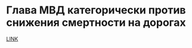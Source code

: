 # Глава МВД категорически против снижения смертности на дорогах



[LINK](https://varlamov.ru/4085939.html)